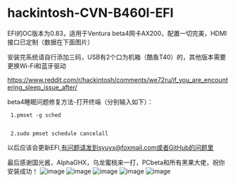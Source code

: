 # hackintosh-CVN-B460I-EFI
EFI的OC版本为0.83，适用于Ventura beta4网卡AX200，配置一切完美，HDMI接口已定制（数据在下面图片）


安装完系统请自行添加三码，USB有2个口为机箱（酷鱼T40）的，其他版本需要更换Wi-Fi和蓝牙驱动


https://www.reddit.com/r/hackintosh/comments/we72ru/if_you_are_encountering_sleep_issue_after/


beta4睡眠问题修复方法-打开终端（分别输入如下）：
     
     
     1.pmset -g sched


     2.sudo pmset schedule cancelall


以后应该会更新EFI,有问题请发到syuyx@foxmail.com或者GitHub的问题里


最后感谢国光酱，AlphaGHX，乌龙蜜桃来一打，PCbeta和所有黑果大佬，祝你安装成功！
![image](https://user-images.githubusercontent.com/88355063/181165414-1ff6c5dc-ae42-4741-8930-befdde7be531.png)
![image](https://user-images.githubusercontent.com/88355063/181165423-008a52d1-8e88-4a8c-b7f9-55013dba4437.png)
![image](https://user-images.githubusercontent.com/88355063/181165432-851542a3-c2a0-4334-80b7-40ffd5a1486e.png)
![image](https://user-images.githubusercontent.com/88355063/181165444-c5226244-c94c-4ffc-aa9a-cb84eb1361fd.png)
![image](https://user-images.githubusercontent.com/88355063/181165449-30eb5938-999f-4fbe-9cf1-4bb40e5a4c41.png)
